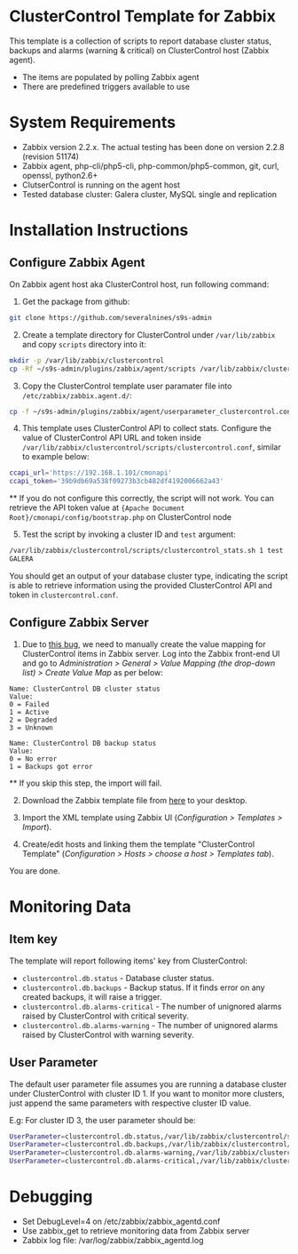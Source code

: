 ClusterControl Template for Zabbix
==================================

This template is a collection of scripts to report database cluster status, backups and alarms (warning & critical) on ClusterControl host (Zabbix agent).

- The items are populated by polling Zabbix agent
- There are predefined triggers available to use

System Requirements
===================

- Zabbix version 2.2.x. The actual testing has been done on version 2.2.8 (revision 51174)
- Zabbix agent, php-cli/php5-cli, php-common/php5-common, git, curl, openssl, python2.6+
- ClutserControl is running on the agent host
- Tested database cluster: Galera cluster, MySQL single and replication

Installation Instructions
=========================

Configure Zabbix Agent
----------------------

On Zabbix agent host aka ClusterControl host, run following command:

1) Get the package from github:
```bash
git clone https://github.com/severalnines/s9s-admin
```

2) Create a template directory for ClusterControl under `/var/lib/zabbix` and copy `scripts` directory into it:
```bash
mkdir -p /var/lib/zabbix/clustercontrol
cp -Rf ~/s9s-admin/plugins/zabbix/agent/scripts /var/lib/zabbix/clustercontrol
```

3) Copy the ClusterControl template user paramater file into `/etc/zabbix/zabbix.agent.d/`:
```bash
cp -f ~/s9s-admin/plugins/zabbix/agent/userparameter_clustercontrol.conf /etc/zabbix/zabbix.agent.d/
```

4) This template uses ClusterControl API to collect stats. Configure the value of ClusterControl API URL and token inside `/var/lib/zabbix/clustercontrol/scripts/clustercontrol.conf`, similar to example below:
```bash
ccapi_url='https://192.168.1.101/cmonapi'
ccapi_token='39b9db69a538f09273b3cb482df4192006662a43'
```
** If you do not configure this correctly, the script will not work. You can retrieve the API token value at `{Apache Document Root}/cmonapi/config/bootstrap.php` on ClusterControl node

5) Test the script by invoking a cluster ID and `test` argument:
```bash
/var/lib/zabbix/clustercontrol/scripts/clustercontrol_stats.sh 1 test
GALERA
```

You should get an output of your database cluster type, indicating the script is able to retrieve information using the provided ClusterControl API and token in `clustercontrol.conf`.

Configure Zabbix Server
-----------------------

1) Due to [this bug](https://support.zabbix.com/browse/ZBXNEXT-1679), we need to manually create the value mapping for ClusterControl items in Zabbix server. Log into the Zabbix front-end UI and go to *Administration > General > Value Mapping (the drop-down list) > Create Value Map* as per below:

```
Name: ClusterControl DB cluster status
Value:
0 = Failed
1 = Active
2 = Degraded
3 = Unknown
```
```
Name: ClusterControl DB backup status
Value:
0 = No error
1 = Backups got error
```

** If you skip this step, the import will fail.

2) Download the Zabbix template file from [here](https://raw.githubusercontent.com/severalnines/s9s-admin/master/plugins/zabbix/server/zbx_clustercontrol_templates.xml) to your desktop.

3) Import the XML template using Zabbix UI (*Configuration > Templates > Import*).

4) Create/edit hosts and linking them the template "ClusterControl Template" (*Configuration > Hosts > choose a host > Templates tab*).

You are done.

Monitoring Data
===============

Item key
--------

The template will report following items' key from ClusterControl:

* `clustercontrol.db.status` 	- Database cluster status.
* `clustercontrol.db.backups` - Backup status. If it finds error on any created backups, it will raise a trigger.
* `clustercontrol.db.alarms-critical` - The number of unignored alarms raised by ClusterControl with critical severity.
* `clustercontrol.db.alarms-warning` - The number of unignored alarms raised by ClusterControl with warning severity.

User Parameter
--------------

The default user parameter file assumes you are running a database cluster under ClusterControl with cluster ID 1. If you want to monitor more clusters, just append the same parameters with respective cluster ID value.

E.g: For cluster ID 3, the user parameter should be:
```bash
UserParameter=clustercontrol.db.status,/var/lib/zabbix/clustercontrol/scripts/clustercontrol_stats.php 3 cluster
UserParameter=clustercontrol.db.backups,/var/lib/zabbix/clustercontrol/scripts/clustercontrol_stats.php 3 backups
UserParameter=clustercontrol.db.alarms-warning,/var/lib/zabbix/clustercontrol/scripts/clustercontrol_stats.php 3 alarms-warning
UserParameter=clustercontrol.db.alarms-critical,/var/lib/zabbix/clustercontrol/scripts/clustercontrol_stats.php 3 alarms-critical
```

Debugging
=========

- Set DebugLevel=4 on /etc/zabbix/zabbix_agentd.conf
- Use zabbix_get to retrieve monitoring data from Zabbix server
- Zabbix log file: /var/log/zabbix/zabbix_agentd.log
